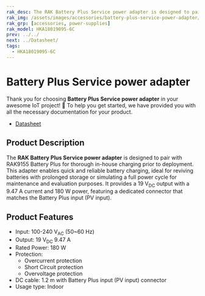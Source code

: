 ```yaml
---
rak_desc: The RAK Battery Plus Service power adapter is designed to pair with RAK Battery Plus (RAK9155) for thorough in-house charging prior to deployment. This adapter enables quick and reliable battery charging.
rak_img: /assets/images/accessories/battery-plus-service-power-adapter/overview.png
rak_grp: [accessories, power-supplies]
rak_model: HKA18019095-6C
prev: ../../
next: ../Datasheet/
tags:
  - HKA18019095-6C
---
```


# Battery Plus Service power adapter

Thank you for choosing **Battery Plus Service power adapter** in your awesome IoT project! 🎉 To help you get started, we have provided you with all the necessary documentation for your product.

- <a href="../Datasheet/" target="_blank">Datasheet</a>

## Product Description

The **RAK Battery Plus Service power adapter** is designed to pair with RAK9155 Battery Plus for thorough in-house charging prior to deployment. This adapter enables quick and reliable battery charging, ideal for reviving batteries with prolonged storage or simulating a full power cycle for maintenance and evaluation purposes. It provides a 19&nbsp;V<sub>DC</sub> output with a 9.47&nbsp;A current and 180&nbsp;W power, featuring a dedicated connector that matches the Battery Plus input (PV input).

## Product Features

- Input: 100-240&nbsp;V<sub>AC</sub> (50~60&nbsp;Hz)
- Output: 19&nbsp;V<sub>DC</sub> 9.47&nbsp;A
- Rated Power: 180&nbsp;W
- Protection:
  - Overcurrent protection
  - Short Circuit protection
  - Overvoltage protection
- DC cable: 1.2&nbsp;m with Battery Plus input (PV input) connector
- Usage type: Indoor
